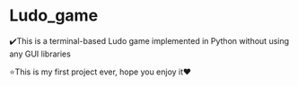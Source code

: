 # Ludo_game

✔️This is a terminal-based Ludo game implemented in Python without using any GUI libraries

⭐This is my first project ever, hope you enjoy it❤️

